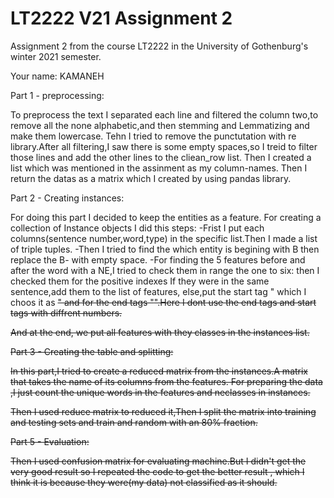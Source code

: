 # LT2222 V21 Assignment 2

Assignment 2 from the course LT2222 in the University of Gothenburg's winter 2021 semester.

Your name: KAMANEH 

Part 1 - preprocessing:

To preprocess the text I separated each line and filtered the column two,to remove all the none alphabetic,and then stemming and Lemmatizing and make them lowercase.
Tehn I tried to remove the punctutation with re library.After all filtering,I saw there is some empty spaces,so I treid to filter those lines and add the other lines to the cliean_row list.
Then I created a list which was mentioned in the assinment as my column-names.
Then I return the datas as a matrix which I created by using pandas library.


Part 2 - Creating instances:

For doing this part I decided to keep the entities as a feature.
For creating a collection of Instance objects I did this steps:
-Frist I put each columns(sentence number,word,type) in the specific list.Then I made a list of triple tuples.
-Then I tried to find the which entity is begining with B then replace the B- with empty space.
-For finding the 5 features before and after the word with a NE,I tried to check them in range the one to six:
then I checked them for the positive indexes If they were in the same sentence,add them to the list of features,
else,put the start tag " which I choos it as <s>" and for the end tags "<e>".Here I dont use the end tags and start tags with diffrent numbers.

And at the end, we put all features with they classes in the instances list.


Part 3 - Creating the table and splitting:

In this part,I tried to create a reduced matrix from the instances.A matrix that takes the name of its columns from the features.
For preparing the data ,I just count the unique words in the features and neclasses in instances.
 
Then I used reduce matrix to reduced it,Then I split the matrix into training and testing sets and train and random with an 80% fraction.

Part 5 - Evaluation:

Then I used confusion matrix for evaluating machine.But I didn't get the very good result so I repeated the code to get the better result , which I think it is because they were(my data) not classified as it should. 










